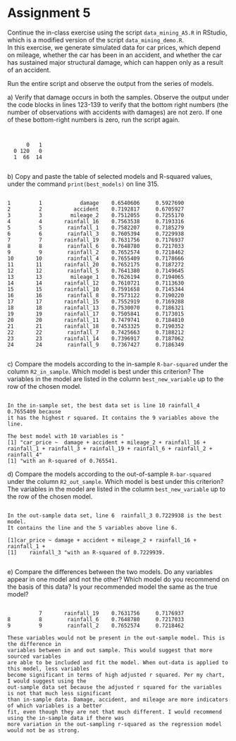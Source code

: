 
# Assignment 5


Continue the in-class exercise using the script 
```data_mining_A5.R``` in RStudio, 
which is a modified version of the script 
```data_mining_demo.R```.  
In this exercise, we generate simulated data for car prices, 
which depend on mileage, 
whether the car has been in an accident, 
and whether the car has sustained major structural damage, 
which can happen only as a result of an accident. 



Run the entire script and observe the output from the 
series of models.


		
a) Verify that damage occurs in both the samples. 
	Observe the output under the code blocks in lines 123-139
	to verify that the bottom right numbers 
	(the number of observations with accidents with damages) are not zero.
	If one of these bottom-right numbers is zero, run the script again. 
	
```


      0   1
  0 120   0
  1  66  14


```

		
b) Copy and paste the table of selected models and R-squared values, 
	under the command ```print(best_models)``` on line 315. 
	
```

1         1            damage    0.6540606     0.5927690
2         2          accident    0.7192817     0.6705927
3         3         mileage_2    0.7512055     0.7255170
4         4       rainfall_16    0.7563538     0.7193316
5         5        rainfall_1    0.7582207     0.7185279
6         6        rainfall_3    0.7605394     0.7229938
7         7       rainfall_19    0.7631756     0.7176937
8         8        rainfall_6    0.7648780     0.7217033
9         9        rainfall_2    0.7652574     0.7218462
10       10        rainfall_4    0.7655409     0.7178666
11       11       rainfall_20    0.7652175     0.7187272
12       12        rainfall_5    0.7641380     0.7149645
13       13         mileage_1    0.7626194     0.7194065
14       14       rainfall_12    0.7610721     0.7113630
15       15       rainfall_10    0.7591658     0.7145344
16       16        rainfall_8    0.7573122     0.7190220
17       17       rainfall_15    0.7552919     0.7169288
18       18       rainfall_13    0.7530070     0.7186321
19       19       rainfall_17    0.7505841     0.7173015
20       20       rainfall_11    0.7479741     0.7184810
21       21       rainfall_18    0.7453325     0.7190352
22       22        rainfall_7    0.7425663     0.7188212
23       23       rainfall_14    0.7396917     0.7187062
24       24        rainfall_9    0.7367427     0.7186349


```

		
c) Compare the models according to the in-sample ```R-bar-squared``` 
		under the column ```R2_in_sample```. 
		Which model is best under this criterion? 
		The variables in the model are listed in the column ```best_new_variable```
		up to the row of the chosen model. 

```

In the in-sample set, the best data set is line 10 rainfall_4    0.7655409 because 
it has the highest r squared. It contains the 9 variables above the line.

The best model with 10 variables is "
[1] "car_price ~  damage + accident + mileage_2 + rainfall_16 + rainfall_1 + rainfall_3 + rainfall_19 + rainfall_6 + rainfall_2 + rainfall_4"
[1] "with an R-squared of 0.765541.
```
		
d) Compare the models according to the out-of-sample ```R-bar-squared``` 
		under the column ```R2_out_sample```. 
		Which model is best under this criterion? 
		The variables in the model are listed in the column ```best_new_variable```
		up to the row of the chosen model. 

```

In the out-sample data set, line 6  rainfall_3 0.7229938 is the best model. 
It contains the line and the 5 variables above line 6. 

[1]car_price ~ damage + accident + mileage_2 + rainfall_16 + rainfall_1 + 
[1]    rainfall_3 "with an R-squared of 0.7229939.


```
		
e) Compare the differences between the two models.
		Do any variables appear in one model and not the other?
		Which model do you recommend on the basis of this data? 
		Is your recommended model the same as the true model? 



```

          7       rainfall_19    0.7631756     0.7176937
8         8        rainfall_6    0.7648780     0.7217033
9         9        rainfall_2    0.7652574     0.7218462

These variables would not be present in the out-sample model. This is the difference in 
variables between in and out sample. This would suggest that more sourced variables
are able to be included and fit the model. When out-data is applied to this model, less variables
become significant in terms of high adjusted r squared. Per my chart, I would suggest using the 
out-sample data set because the adjusted r squared for the variables is not that much less significant
than in-sample data. Damage, accident, and mileage are more indicators of which variables is a better
fit, even though they are not that much different. I would recommend using the in-sample data if there was
more variation in the out-sampling r-squared as the regression model would not be as strong.


```
